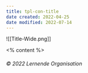```yaml
---
title: tpl-con-title
date created: 2022-04-25
date modified: 2022-07-14
---
```

<!-- slide bg="white" -->
<grid drag="100 55" drop="top" align="stretch">
![[Title-Wide.png]]
</grid>

<grid drag="100 25" drop="0 70" flow="col" align="stretch">

<% content %>

</grid>

<grid drag="100 6" drop="bottom">

###### © 2022 Lernende Organisation<!-- element style="font-weight:300" -->

</grid>
